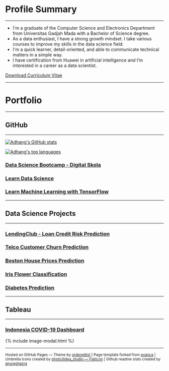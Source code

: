 # Profile Summary

---

- I'm a graduate of the Computer Science and Electronics Department from Universitas Gadjah Mada with a Bachelor of Science degree.
- As a data enthusiast, I have a strong growth mindset. I take various courses to improve my skills in the data science field.
- I'm a quick learner, detail-oriented, and able to communicate technical matters in a simple way. 
- I have certification from Huawei in artificial intelligence and I’m interested in a career as a data scientist.

[Download Curriculum Vitae](https://adhang.github.io/uploads/CV_Adhang_June_2022.pdf)

---

# Portfolio

---
## GitHub
---

[![Adhang's GitHub stats](https://github-readme-stats.vercel.app/api?username=adhang&show_icons=true&hide=issues,contribs&title_color=00875A&icon_color=006644&text_color=1B262C&bg_color=F5F7FA)](https://github.com/adhang)

[![Adhang's top languages](https://github-readme-stats.vercel.app/api/top-langs/?username=adhang&layout=compact&title_color=00875A&icon_color=006644&text_color=1B262C&bg_color=F5F7FA&langs_cont=10)](https://github.com/adhang)

### [Data Science Bootcamp - Digital Skola](https://adhang.github.io/pages/github-data-science-digital-skola)

### [Learn Data Science](https://adhang.github.io/pages/github-learn-data-science)

### [Learn Machine Learning with TensorFlow](https://adhang.github.io/pages/github-learn-tensorflow)

---
## Data Science Projects
---

### [LendingClub - Loan Credit Risk Prediction](https://adhang.github.io/pages/project-lendingclub-loan-credit-risk)

### [Telco Customer Churn Prediction](https://adhang.github.io/pages/project-telco-customer-churn)

### [Boston House Prices Prediction](https://adhang.github.io/pages/project-boston-house-prices)

### [Iris Flower Classification](https://adhang.github.io/pages/project-iris-flower)

### [Diabetes Prediction](https://adhang.github.io/pages/project-diabetes-prediction)

---
## Tableau
---

### [Indonesia COVID-19 Dashboard](https://adhang.github.io/pages/project-indonesia-covid19-dashboard)

<!-- **Interactive Version**<br>
For a better experience, change it to a desktop layout and full-screen mode. The settings are on the bottom right.
<div id="tableauViz" style="max-width:100%; max-height:400px; overflow:auto;"></div>
<button onclick="exportToPDF();">Export to PDF</button> -->

{% include image-modal.html %}

---
<p>
  <small>
    Hosted on GitHub Pages &mdash; Theme by <a href="https://github.com/orderedlist">orderedlist</a>
    |
    Page template forked from <a href="https://github.com/evanca/quick-portfolio">evanca</a>
    |
    Umbrella icons created by <a href="https://www.flaticon.com/free-icons/umbrella" title="umbrella icons">photo3idea_studio &mdash; Flaticon</a>
    |
    Github readme stats created by <a href="https://github.com/anuraghazra/github-readme-stats">anuraghazra</a>
  </small>
</p>
